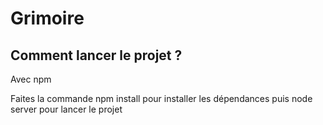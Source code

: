 # Grimoire

## Comment lancer le projet ?
Avec npm

Faites la commande npm install pour installer les dépendances puis node server pour lancer le projet
